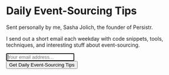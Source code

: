 ---
---
<h1 id="daily-event-sourcing-tips" class="f3">Daily Event-Sourcing Tips</h1>

Sent personally by me, Sasha Jolich, the founder of Persistr.

I send out a short email each weekday with code snippets, tools, techniques, and interesting stuff about event-sourcing.

<script src="https://f.convertkit.com/ckjs/ck.5.js"></script>
<form action="https://app.convertkit.com/forms/816569/subscriptions" class="seva-form formkit-form" method="post" data-sv-form="816569" data-uid="58a6f9aea7" data-format="inline" data-version="5" data-options="{&quot;settings&quot;:{&quot;after_subscribe&quot;:{&quot;action&quot;:&quot;message&quot;,&quot;success_message&quot;:&quot;Success! Now check your email to confirm your subscription.&quot;,&quot;redirect_url&quot;:&quot;&quot;},&quot;modal&quot;:{&quot;trigger&quot;:null,&quot;scroll_percentage&quot;:null,&quot;timer&quot;:null,&quot;devices&quot;:null,&quot;show_once_every&quot;:null},&quot;recaptcha&quot;:{&quot;enabled&quot;:false},&quot;return_visitor&quot;:{&quot;action&quot;:&quot;show&quot;,&quot;custom_content&quot;:&quot;&quot;},&quot;slide_in&quot;:{&quot;display_in&quot;:null,&quot;trigger&quot;:null,&quot;scroll_percentage&quot;:null,&quot;timer&quot;:null,&quot;devices&quot;:null,&quot;show_once_every&quot;:null}}}" min-width="400 500 600 700 800">
    <div data-style="minimal">
        <ul class="formkit-alert formkit-alert-error dark-red" data-element="errors" data-group="alert"></ul>
        <div data-element="fields" data-stacked="false" class="seva-fields formkit-fields flex">
            <div class="formkit-field flex" style="flex:1">
                <input class="formkit-input pa2 mr3 f5" name="email_address" placeholder="Your email address..." required="" type="text" style="flex:1" autofocus>
            </div>
            <button data-element="submit" class="formkit-submit formkit-submit pa2 white f5 br1 bn pointer  bg-dark-red hover-bg-red">
                <div class="formkit-spinner"><div></div><div></div><div></div></div><span>Get Daily Event-Sourcing Tips</span>
            </button>
        </div>
    </div>
</form>
